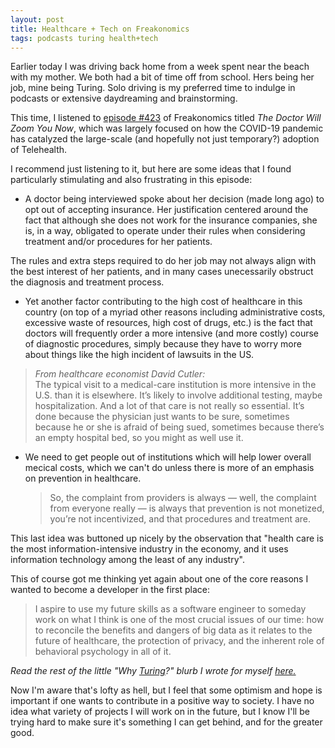 ```yaml
---
layout: post
title: Healthcare + Tech on Freakonomics
tags: podcasts turing health+tech 
---
```


Earlier today I was driving back home from a week spent near the beach with my mother. We both had a bit of time off from school. Hers being her job, mine being Turing. Solo driving is my preferred time to indulge in podcasts or extensive daydreaming and brainstorming.

This time, I listened to [episode \#423](https://freakonomics.com/podcast/telehealth/) of Freakonomics titled _The Doctor Will Zoom You Now_, which was largely focused on how the COVID-19 pandemic has catalyzed the large-scale (and hopefully not just temporary?) adoption of Telehealth.  

I recommend just listening to it, but here are some ideas that I found particularly stimulating and also frustrating in this episode:

  * A doctor being interviewed spoke about her decision (made long ago) to opt out of accepting insurance. Her justification centered around the fact that although she does not work for the insurance companies, she is, in a way, obligated to operate under their rules when considering treatment and/or procedures for her patients.

  The rules and extra steps required to do her job may not always align with the best interest of her patients, and in many cases unecessarily obstruct the diagnosis and treatment process.


  * Yet another factor contributing to the high cost of healthcare in this country (on top of a myriad other reasons including administrative costs, excessive waste of resources, high cost of drugs, etc.) is the fact that doctors will frequently order a more intensive (and more costly) course of diagnostic procedures, simply because they have to worry more about things like the high incident of lawsuits in the US.  

  > _From healthcare economist David Cutler:_
<br>The typical visit to a medical-care institution is more intensive in the U.S. than it is elsewhere. It’s likely to involve additional testing, maybe hospitalization. And a lot of that care is not really so essential. It’s done because the physician just wants to be sure, sometimes because he or she is afraid of being sued, sometimes because there’s an empty hospital bed, so you might as well use it.

* We need to get people out of institutions which will help lower overall mecical costs, which we can't do unless there is more of an emphasis on prevention in healthcare.
  > So, the complaint from providers is always — well, the complaint from everyone really — is always that prevention is not monetized, you’re not incentivized, and that procedures and treatment are.

This last idea was buttoned up nicely by the observation that "health care is the most information-intensive industry in the economy, and it uses information technology among the least of any industry".

This of course got me thinking yet again about one of the core reasons I wanted to become a developer in the first place:

> I aspire to use my future skills as a software engineer to someday work on what I think is one of the most crucial issues of our time: how to reconcile the benefits and dangers of big data as it relates to the future of healthcare, the protection of privacy, and the inherent role of behavioral psychology in all of it.

_Read the rest of the little "Why [Turing](https://turing.io/)?" blurb I wrote for myself [here.]()_

Now I'm aware that's lofty as hell, but I feel that some optimism and hope is important if one wants to contribute in a positive way to society. I have no idea what variety of projects I will work on in the future, but I know I'll be trying hard to make sure it's something I can get behind, and for the greater good.
